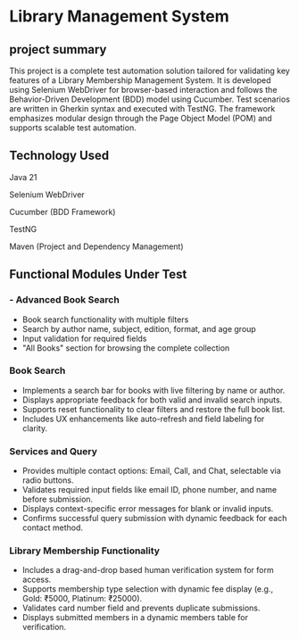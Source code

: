 # Library Management System
## project summary
This project is a complete test automation solution tailored for validating key features of a Library Membership Management System. It is developed using Selenium WebDriver for browser-based interaction and follows the Behavior-Driven Development (BDD) model using Cucumber. Test scenarios are written in Gherkin syntax and executed with TestNG. The framework emphasizes modular design through the Page Object Model (POM) and supports scalable test automation.
## Technology Used
Java 21

Selenium WebDriver

Cucumber (BDD Framework)

TestNG

Maven (Project and Dependency Management)
## Functional Modules Under Test
### - Advanced Book Search
- Book search functionality with multiple filters
- Search by author name, subject, edition, format, and age group
- Input validation for required fields
- "All Books" section for browsing the complete collection
### Book Search
- Implements a search bar for books with live filtering by name or author.
- Displays appropriate feedback for both valid and invalid search inputs.
- Supports reset functionality to clear filters and restore the full book list.
- Includes UX enhancements like auto-refresh and field labeling for clarity.
### Services and Query
- Provides multiple contact options: Email, Call, and Chat, selectable via radio buttons.
- Validates required input fields like email ID, phone number, and name before submission.
- Displays context-specific error messages for blank or invalid inputs.
- Confirms successful query submission with dynamic feedback for each contact method.
### Library Membership Functionality
- Includes a drag-and-drop based human verification system for form access.
- Supports membership type selection with dynamic fee display (e.g., Gold: ₹5000, Platinum: ₹25000).
- Validates card number field and prevents duplicate submissions.
- Displays submitted members in a dynamic members table for verification.



